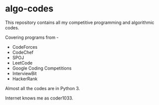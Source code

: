 # algo-codes
This repository contains all my competitive programming and algorithmic codes.

Covering programs from -  
- CodeForces <br />
- CodeChef <br />
- SPOJ <br />
- LeetCode <br />
- Google Coding Competitions <br /> 
- InterviewBit <br />
- HackerRank <br />

Almost all the codes are in Python 3.

Internet knows me as coder1033.
